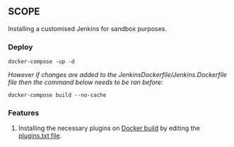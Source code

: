 ## SCOPE 

Installing a customised Jenkins for sandbox purposes.


### Deploy
```
docker-compose -up -d 
```

*However if changes are added to the JenkinsDockerfile/Jenkins.Dockerfile file then the command below needs to be ran before:*

```
docker-compose build --no-cache
```


### Features 
1. Installing the necessary plugins on [Docker build](JenkinsDockerfile/Jenkins.Dockerfile) by editing the [plugins.txt file](JenkinsDockerfile/plugins.txt). 